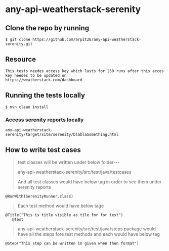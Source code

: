 # any-api-weatherstack-serenity

## Clone the repo by running 
```
$ git clone https://github.com/arpit28/any-api-weatherstack-serenity.git
```
## Resource 
```
This tests needes access key which lasts for 250 runs after this acces key needes to be updated on 
https://weatherstack.com/dashboard
```

## Running the tests locally
```
$ mvn clean install
```
### Access serenity reports locally
```
any-api-weatherstack-serenity/target/site/serenity/blablaSomething.html
```
## How to write test cases
> test classes will be written under below folder---
> 
>any-api-weatherstack-serenity/src/test/java/testcases
>
> And all test classes would have below tag in order to see them under serenity reports
> 
```
@RunWith(SerenityRunner.class)
```
> Each test method would have below tage
```
@Title("This is title visible as tile for for test")
   @Test
```
> any-api-weatherstack-serenity/src/test/java/steps
>package would have all the steps fore test methods
>and each would have below tag
```
@Step("This step can be written in given when then format")
```
